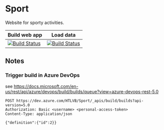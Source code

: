 # Sport
Website for sporty activities.

| Build web app | Load data |
| ------------- | --------- |
| [![Build Status](https://dev.azure.com/HTLVB/Sport/_apis/build/status/Build%20web%20app?branchName=master)](https://dev.azure.com/HTLVB/Sport/_build/latest?definitionId=1&branchName=master) | [![Build Status](https://dev.azure.com/HTLVB/Sport/_apis/build/status/Load%20data?branchName=master)](https://dev.azure.com/HTLVB/Sport/_build/latest?definitionId=2&branchName=master) |

## Notes

### Trigger build in Azure DevOps
see https://docs.microsoft.com/en-us/rest/api/azure/devops/build/builds/queue?view=azure-devops-rest-5.0

```
POST https://dev.azure.com/HTLVB/Sport/_apis/build/builds?api-version=5.0
Authorization: Basic <username> <personal-access-token>
Content-Type: application/json

{"definition":{"id":2}}
```

